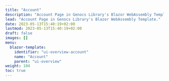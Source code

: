 ```yaml
---
title: "Account"
description: "Account Page in Genocs Library's Blazor WebAssembly Template."
lead: "Account Page in Genocs Library's Blazor WebAssembly Template."
date: 2023-05-13T15:40:19+02:00
lastmod: 2023-05-13T15:40:19+02:00
draft: false
images: []
menu:
  blazor-template:
    identifier: "ui-overview-account"
    name: "Account"
    parent: "ui-overview"
weight: 104
toc: true
---
```



